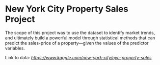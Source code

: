 # **New York City Property Sales Project**
The scope of this project was to use the dataset to
identify market trends, and ultimately build a powerful model through statistical methods that can
predict the sales-price of a property—given the values of the predictor variables.

Link to data: *https://www.kaggle.com/new-york-city/nyc-property-sales*

